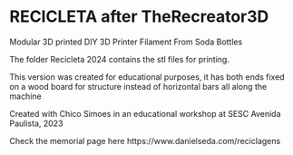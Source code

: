 # RECICLETA after TheRecreator3D

<p> Modular 3D printed DIY 3D Printer Filament From Soda Bottles </p>
 <p> The folder Recicleta 2024 contains the stl files for printing. </p>
<p> This version was created for educational purposes, it has both ends fixed on a wood board for structure instead of horizontal bars all along the machine </p>
<p> Created with Chico Simoes in an educational workshop at SESC Avenida Paulista, 2023 </p>
<p> </p>
<p> Check the memorial page here https://www.danielseda.com/reciclagens </p>
